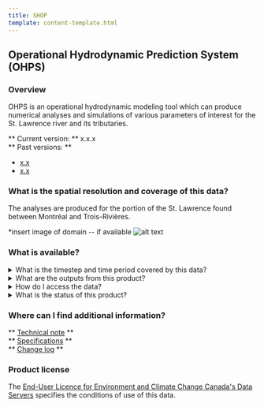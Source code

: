 ```yaml
---
title: SHOP
template: content-template.html
---
```


## **Operational Hydrodynamic Prediction System (OHPS)**

### **Overview**

<p>

OHPS is an operational hydrodynamic modeling tool which can produce numerical analyses and simulations of various parameters of interest
for the St. Lawrence river and its tributaries. 
</p>

** Current version: ** x.x.x
<br>
** Past versions: **

* [x.x](./previous_versions/old_version.md)
* [x.x](./previous_versions/old_version.md)


### **What is the spatial resolution and coverage of this data?**

<p>

The analyses are produced for the portion of the St. Lawrence found between Montréal and Trois-Rivières.

</p>

*insert image of domain -- if available 
![alt text](domain-images/domain.png)

### **What is available?**

<details>
<summary>What is the timestep and time period covered by this data? </summary>
<br>
<p> describe temporal resolution here </p>
</details>


<details>
<br>
<summary>What are the outputs from this product? </summary>
<h5>list outputs here</h5>
<li> output 1 </li>
<li> output 2 </li>
<li> output 3 </li>
<br>
</details>

<details>
<summary>How do I access the data? </summary>
<br>
<p> <i> Currently DHPS data is only available through ECCC's internal Science Network.</i> </p>
</details>

<details>
<summary> What is the status of this product? </summary>
<br>
<b>Current Status</b>: Experimental
<br>
<p> click  <a href = "../../../additional_information/Operational-statuses/operational-status">  here  </a>  for descriptions of various operational statuses </p>
</details>

### **Where can I find additional information?**

** [Technical note](documentation/documentation-name) **
<br>
** [Specifications](./) **
<br> 
** [Change log](./path/to/doc) **

### **Product license**

The [End-User Licence for Environment and Climate Change Canada's Data Servers](../../license/license.md) specifies the conditions of use of this data.

 